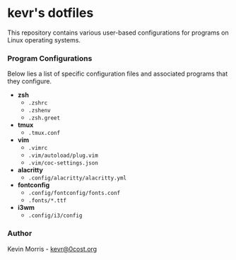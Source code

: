 # kevr's dotfiles

This repository contains various user-based configurations for
programs on Linux operating systems.

### Program Configurations

Below lies a list of specific configuration files and associated
programs that they configure.

* **zsh**
    * `.zshrc`
    * `.zshenv`
    * `.zsh.greet`
* **tmux**
    * `.tmux.conf`
* **vim**
    * `.vimrc`
    * `.vim/autoload/plug.vim`
    * `.vim/coc-settings.json`
* **alacritty**
    * `.config/alacritty/alacritty.yml`
* **fontconfig**
    * `.config/fontconfig/fonts.conf`
    * `.fonts/*.ttf`
* **i3wm**
    * `.config/i3/config`

### Author

Kevin Morris - kevr@0cost.org
